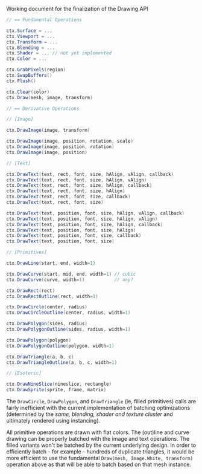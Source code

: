 Working document for the finalization of the Drawing API

```cs
// == Fundamental Operations

ctx.Surface = ...
ctx.Viewport = ...
ctx.Transform = ...
ctx.Blending = ...
ctx.Shader = ... // not yet implemented
ctx.Color = ...

ctx.GrabPixels(region)
ctx.SwapBuffers()
ctx.Flush()

ctx.Clear(color)
ctx.Draw(mesh, image, transform)

// == Derivative Operations

// [Image]

ctx.DrawImage(image, transform)

ctx.DrawImage(image, position, rotation, scale)
ctx.DrawImage(image, position, rotation)
ctx.DrawImage(image, position)

// [Text]

ctx.DrawText(text, rect, font, size, hAlign, vAlign, callback)
ctx.DrawText(text, rect, font, size, hAlign, vAlign)
ctx.DrawText(text, rect, font, size, hAlign, callback)
ctx.DrawText(text, rect, font, size, hAlign)
ctx.DrawText(text, rect, font, size, callback)
ctx.DrawText(text, rect, font, size)

ctx.DrawText(text, position, font, size, hAlign, vAlign, callback)
ctx.DrawText(text, position, font, size, hAlign, vAlign)
ctx.DrawText(text, position, font, size, hAlign, callback)
ctx.DrawText(text, position, font, size, hAlign)
ctx.DrawText(text, position, font, size, callback)
ctx.DrawText(text, position, font, size)

// [Primitives]

ctx.DrawLine(start, end, width=1)

ctx.DrawCurve(start, mid, end, width=1) // cubic
ctx.DrawCurve(curve, width=1)           // any?

ctx.DrawRect(rect)
ctx.DrawRectOutline(rect, width=1)

ctx.DrawCircle(center, radius)
ctx.DrawCircleOutline(center, radius, width=1)

ctx.DrawPolygon(sides, radius)
ctx.DrawPolygonOutline(sides, radius, width=1)

ctx.DrawPolygon(polygon)
ctx.DrawPolygonOutline(polygon, width=1)

ctx.DrawTriangle(a, b, c)
ctx.DrawTriangleOutline(a, b, c, width=1)

// [Esoteric]

ctx.DrawNineSlice(nineslice, rectangle)
ctx.DrawSprite(sprite, frame, matrix)

```

The `DrawCircle`, `DrawPolygon`, and `DrawTriangle` (ie, filled primitives)
calls are fairly inefficient with the current implementation of batching optimizations (determined by the *same, blending, shader and texture cluster* and ultimately rendered using instancing).

All primitive operations are drawn with flat colors. The (out)line and curve 
drawing can be properly batched with the image and text operations. The filled 
variants won't be batched by the current underlying design. In order to 
efficiently batch - for example - hundreds of duplicate triangles, it would be 
more efficient to use the fundamental `Draw(mesh, Image.White, transform)` 
operation above as that will be able to batch based on that mesh instance.